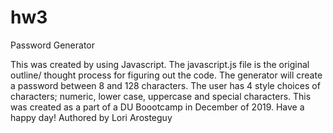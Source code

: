 # hw3

Password Generator

This was created by using Javascript.  The javascript.js file is the original outline/ thought process for figuring out the code. 
The generator will create a password between 8 and 128 characters.
The user has 4 style choices of characters; numeric, lower case, uppercase and special characters. This was created as
a part of a DU Boootcamp in December of 2019. Have a happy day! Authored by Lori Arosteguy